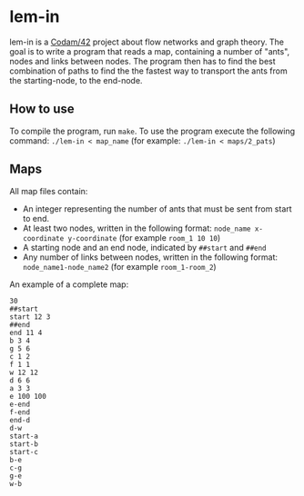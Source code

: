 # lem-in

lem-in is a [Codam/42](https://www.codam.nl/en/the-42-network) project about flow networks and graph theory. The goal is to write a program that reads a map, containing a number of "ants", nodes and links between nodes. The program then has to find the best combination of paths to find the the fastest way to transport the ants from the starting-node, to the end-node.

## How to use

To compile the program, run `make`. To use the program execute the following command:
`./lem-in < map_name` (for example: `./lem-in < maps/2_pats`)

## Maps

All map files contain:

* An integer representing the number of ants that must be sent from start to end.
* At least two nodes, written in the following format: `node_name x-coordinate y-coordinate` (for example `room_1 10 10`)
* A starting node and an end node, indicated by `##start` and `##end`
* Any number of links between nodes, written in the following format: `node_name1-node_name2` (for example `room_1-room_2`)

An example of a complete map:
```
30
##start
start 12 3
##end
end 11 4
b 3 4
g 5 6
c 1 2
f 1 1
w 12 12
d 6 6
a 3 3
e 100 100
e-end
f-end
end-d
d-w
start-a
start-b
start-c
b-e
c-g
g-e
w-b
```
